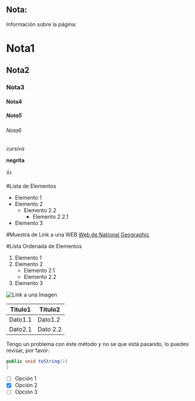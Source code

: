 
## Nota:
Información sobre la página:

# Nota1
## Nota2
### Nota3
#### Nota4
##### Nota5
###### Nota6

*cursiva*

**negrita**

:+1:

#Lista de Elementos
* Elemento 1
* Elemento 2
  * Elemento 2.2
      * Elemento 2.2.1
* Elemento 3


#Muestra de Link a una WEB
[Web de National Geographic](http://www.nationalgeographic.com.es/)

#Lista Ordenada de Elementos
1. Elemento 1
2. Elemento 2
    * Elemento 2.1
    * Elemento 2.2
3. Elemento 3

![Link a una Imagen](https://pixabay.com/es/sol-solares-helios-feliz-cara-310144/)

Titulo1 | Titulo2
-------------- | -------------
Dato1.1 | Dato1.2
Dato2.1 | Dato 2.2

Tengo un problema con éste método y no se que está pasando,
lo puedes revisar, por favor:

```java
public void toString(){
}
```

- [ ] Opción 1
- [x] Opción 2
- [ ] Opción 3
